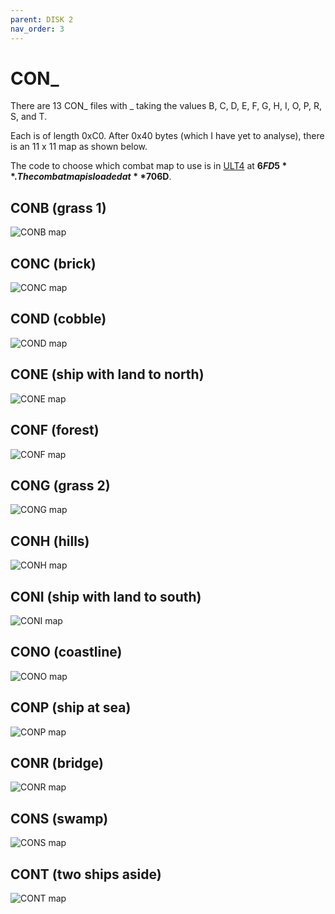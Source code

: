 ```yaml
---
parent: DISK 2
nav_order: 3
---
```


# CON_

There are 13 CON_ files with _ taking the values B, C, D, E, F, G, H, I, O, P, R, S, and T.

Each is of length 0xC0. After 0x40 bytes (which I have yet to analyse), there is an 11 x 11 map as shown below.

The code to choose which combat map to use is in [ULT4](/DISK_01/ULT4) at **$6FD5**. The combat map is loaded at **$706D**.

<style>div > span {font-family: monospace; }</style>

## CONB (grass 1)

![CONB map](/assets/game/02_CONB.png)

## CONC (brick)

![CONC map](/assets/game/02_CONC.png)

## COND (cobble)

![COND map](/assets/game/02_COND.png)

## CONE (ship with land to north)

![CONE map](/assets/game/02_CONE.png)

## CONF (forest)

![CONF map](/assets/game/02_CONF.png)

## CONG (grass 2)

![CONG map](/assets/game/02_CONG.png)

## CONH (hills)

![CONH map](/assets/game/02_CONH.png)

## CONI (ship with land to south)

![CONI map](/assets/game/02_CONI.png)

## CONO (coastline)

![CONO map](/assets/game/02_CONO.png)

## CONP (ship at sea)

![CONP map](/assets/game/02_CONP.png)

## CONR (bridge)

![CONR map](/assets/game/02_CONR.png)

## CONS (swamp)

![CONS map](/assets/game/02_CONS.png)

## CONT (two ships aside)

![CONT map](/assets/game/02_CONT.png)

